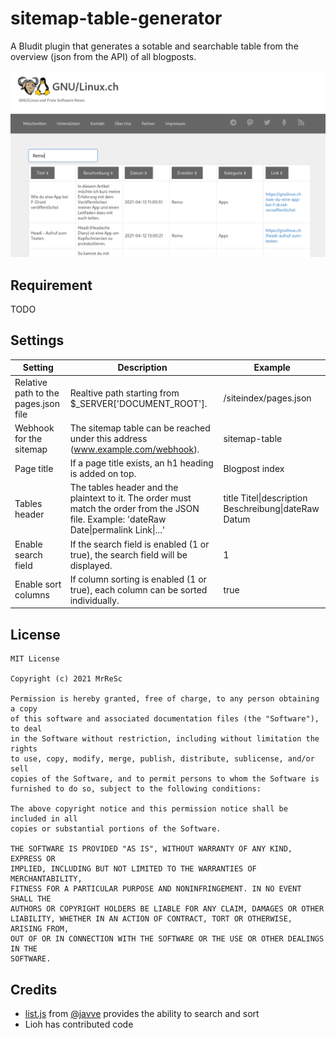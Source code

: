 # sitemap-table-generator
A Bludit plugin that generates a sotable and searchable table from the overview (json from the API) of all blogposts.

![](docs/screenshot_01.png)

## Requirement
TODO 

## Settings
| Setting | Description | Example |
|-|-|-|
| Relative path to the pages.json file | Realtive path starting from $_SERVER['DOCUMENT_ROOT']. | /siteindex/pages.json |
| Webhook for the sitemap | The sitemap table can be reached under this address (www.example.com/webhook). | sitemap-table |
| Page title | If a page title exists, an h1 heading is added on top. | Blogpost index |
| Tables header | The tables header and the plaintext to it. The order  must match the order from the JSON file. Example: 'dateRaw  Date\|permalink Link\|...' | title Titel\|description Beschreibung\|dateRaw Datum |
| Enable search field | If the search field is enabled (1 or true), the search field will be displayed. | 1 |
| Enable sort columns | If column sorting is enabled (1 or true), each column can be sorted individually. | true |

## License
~~~
MIT License

Copyright (c) 2021 MrReSc

Permission is hereby granted, free of charge, to any person obtaining a copy
of this software and associated documentation files (the "Software"), to deal
in the Software without restriction, including without limitation the rights
to use, copy, modify, merge, publish, distribute, sublicense, and/or sell
copies of the Software, and to permit persons to whom the Software is
furnished to do so, subject to the following conditions:

The above copyright notice and this permission notice shall be included in all
copies or substantial portions of the Software.

THE SOFTWARE IS PROVIDED "AS IS", WITHOUT WARRANTY OF ANY KIND, EXPRESS OR
IMPLIED, INCLUDING BUT NOT LIMITED TO THE WARRANTIES OF MERCHANTABILITY,
FITNESS FOR A PARTICULAR PURPOSE AND NONINFRINGEMENT. IN NO EVENT SHALL THE
AUTHORS OR COPYRIGHT HOLDERS BE LIABLE FOR ANY CLAIM, DAMAGES OR OTHER
LIABILITY, WHETHER IN AN ACTION OF CONTRACT, TORT OR OTHERWISE, ARISING FROM,
OUT OF OR IN CONNECTION WITH THE SOFTWARE OR THE USE OR OTHER DEALINGS IN THE
SOFTWARE.
~~~

## Credits
* [list.js](https://listjs.com/) from [@javve](https://github.com/javve) provides the ability to search and sort
* Lioh has contributed code
